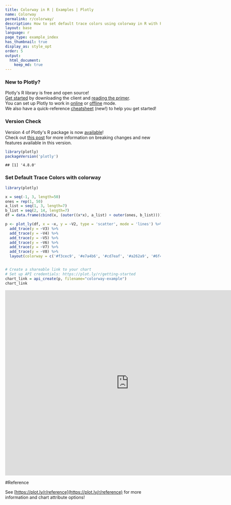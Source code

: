 ```yaml
---
title: Colorway in R | Examples | Plotly
name: Colorway
permalink: r/colorway/
description: How to set default trace colors using colorway in R with Plotly.
layout: base
language: r
page_type: example_index
has_thumbnail: true
display_as: style_opt
order: 5
output:
  html_document:
    keep_md: true
---
```




### New to Plotly?

Plotly's R library is free and open source!<br>
[Get started](https://plot.ly/r/getting-started/) by downloading the client and [reading the primer](https://plot.ly/r/getting-started/).<br>
You can set up Plotly to work in [online](https://plot.ly/r/getting-started/#hosting-graphs-in-your-online-plotly-account) or [offline](https://plot.ly/r/offline/) mode.<br>
We also have a quick-reference [cheatsheet](https://images.plot.ly/plotly-documentation/images/r_cheat_sheet.pdf) (new!) to help you get started!

### Version Check

Version 4 of Plotly's R package is now [available](https://plot.ly/r/getting-started/#installation)!<br>
Check out [this post](http://moderndata.plot.ly/upgrading-to-plotly-4-0-and-above/) for more information on breaking changes and new features available in this version.


```r
library(plotly)
packageVersion('plotly')
```

```
## [1] '4.8.0'
```

### Set Default Trace Colors with colorway


```r
library(plotly)

x = seq(-1, 3, length=50)
ones = rep(1, 50)
a_list = seq(1, 3, length=7)
b_list = seq(2, 14, length=7)
df = data.frame(cbind(x, (outer((x*x), a_list) + outer(ones, b_list))))

p <- plot_ly(df, x = ~x, y = ~V2, type = 'scatter', mode = 'lines') %>%
  add_trace(y = ~V3) %>%
  add_trace(y = ~V4) %>%
  add_trace(y = ~V5) %>%
  add_trace(y = ~V6) %>%
  add_trace(y = ~V7) %>%
  add_trace(y = ~V8) %>%
  layout(colorway = c('#f3cec9', '#e7a4b6', '#cd7eaf', '#a262a9', '#6f4d96', '#3d3b72', '#182844'))


# Create a shareable link to your chart
# Set up API credentials: https://plot.ly/r/getting-started
chart_link = api_create(p, filename="colorway-example")
chart_link
```

<iframe src="https://plot.ly/~RPlotBot/5487.embed" width="800" height="600" id="igraph" scrolling="no" seamless="seamless" frameBorder="0"> </iframe>

#Reference

See [https://plot.ly/r/reference](https://plot.ly/r/reference) for more information and chart attribute options!
